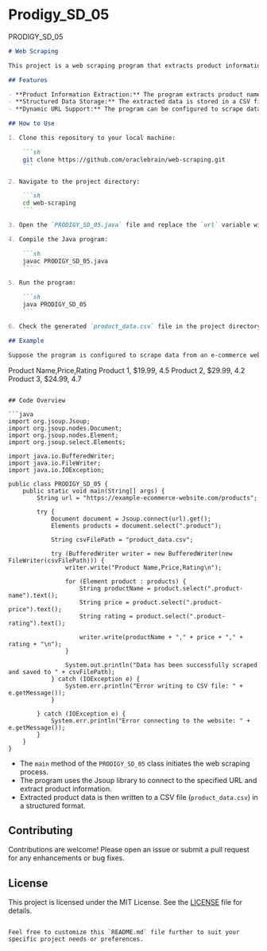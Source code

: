 # Prodigy_SD_05
PRODIGY_SD_05

```markdown
# Web Scraping

This project is a web scraping program that extracts product information, such as names, prices, and ratings, from an online e-commerce website and stores the data in a structured format like a CSV file.

## Features

- **Product Information Extraction:** The program extracts product names, prices, and ratings from an e-commerce website.
- **Structured Data Storage:** The extracted data is stored in a CSV file for easy analysis and processing.
- **Dynamic URL Support:** The program can be configured to scrape data from any e-commerce website by providing the URL.

## How to Use

1. Clone this repository to your local machine:

    ```sh
    git clone https://github.com/oraclebrain/web-scraping.git
    ```

2. Navigate to the project directory:

    ```sh
    cd web-scraping
    ```

3. Open the `PRODIGY_SD_05.java` file and replace the `url` variable with the actual URL of the e-commerce website you want to scrape.

4. Compile the Java program:

    ```sh
    javac PRODIGY_SD_05.java
    ```

5. Run the program:

    ```sh
    java PRODIGY_SD_05
    ```

6. Check the generated `product_data.csv` file in the project directory for the extracted product information.

## Example

Suppose the program is configured to scrape data from an e-commerce website. After running the program, it extracts the product names, prices, and ratings and saves them to a CSV file (`product_data.csv`).

```
Product Name,Price,Rating
Product 1, $19.99, 4.5
Product 2, $29.99, 4.2
Product 3, $24.99, 4.7
```

## Code Overview

```java
import org.jsoup.Jsoup;
import org.jsoup.nodes.Document;
import org.jsoup.nodes.Element;
import org.jsoup.select.Elements;

import java.io.BufferedWriter;
import java.io.FileWriter;
import java.io.IOException;

public class PRODIGY_SD_05 {
    public static void main(String[] args) {
        String url = "https://example-ecommerce-website.com/products";

        try {
            Document document = Jsoup.connect(url).get();
            Elements products = document.select(".product");

            String csvFilePath = "product_data.csv";

            try (BufferedWriter writer = new BufferedWriter(new FileWriter(csvFilePath))) {
                writer.write("Product Name,Price,Rating\n");

                for (Element product : products) {
                    String productName = product.select(".product-name").text();
                    String price = product.select(".product-price").text();
                    String rating = product.select(".product-rating").text();

                    writer.write(productName + "," + price + "," + rating + "\n");
                }

                System.out.println("Data has been successfully scraped and saved to " + csvFilePath);
            } catch (IOException e) {
                System.err.println("Error writing to CSV file: " + e.getMessage());
            }

        } catch (IOException e) {
            System.err.println("Error connecting to the website: " + e.getMessage());
        }
    }
}
```

- The `main` method of the `PRODIGY_SD_05` class initiates the web scraping process.
- The program uses the Jsoup library to connect to the specified URL and extract product information.
- Extracted product data is then written to a CSV file (`product_data.csv`) in a structured format.

## Contributing

Contributions are welcome! Please open an issue or submit a pull request for any enhancements or bug fixes.

## License

This project is licensed under the MIT License. See the [LICENSE](LICENSE) file for details.
```

Feel free to customize this `README.md` file further to suit your specific project needs or preferences.
```